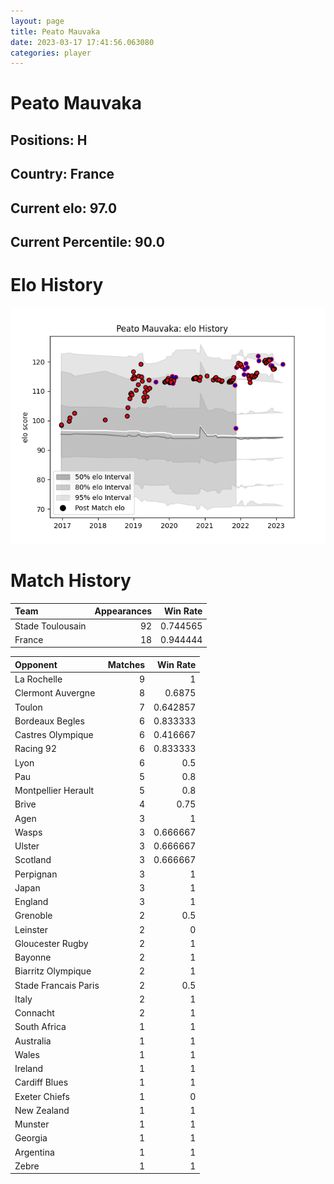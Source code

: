```yaml
---  
layout: page  
title: Peato Mauvaka  
date: 2023-03-17 17:41:56.063080  
categories: player  
---
```

# Peato Mauvaka

## Positions: H

## Country: France

## Current elo: 97.0

## Current Percentile: 90.0

# Elo History


![elo history](history_PeatoMauvaka.png)
# Match History


| Team             |   Appearances |   Win Rate |
|:-----------------|--------------:|-----------:|
| Stade Toulousain |            92 |   0.744565 |
| France           |            18 |   0.944444 |

| Opponent             |   Matches |   Win Rate |
|:---------------------|----------:|-----------:|
| La Rochelle          |         9 |   1        |
| Clermont Auvergne    |         8 |   0.6875   |
| Toulon               |         7 |   0.642857 |
| Bordeaux Begles      |         6 |   0.833333 |
| Castres Olympique    |         6 |   0.416667 |
| Racing 92            |         6 |   0.833333 |
| Lyon                 |         6 |   0.5      |
| Pau                  |         5 |   0.8      |
| Montpellier Herault  |         5 |   0.8      |
| Brive                |         4 |   0.75     |
| Agen                 |         3 |   1        |
| Wasps                |         3 |   0.666667 |
| Ulster               |         3 |   0.666667 |
| Scotland             |         3 |   0.666667 |
| Perpignan            |         3 |   1        |
| Japan                |         3 |   1        |
| England              |         3 |   1        |
| Grenoble             |         2 |   0.5      |
| Leinster             |         2 |   0        |
| Gloucester Rugby     |         2 |   1        |
| Bayonne              |         2 |   1        |
| Biarritz Olympique   |         2 |   1        |
| Stade Francais Paris |         2 |   0.5      |
| Italy                |         2 |   1        |
| Connacht             |         2 |   1        |
| South Africa         |         1 |   1        |
| Australia            |         1 |   1        |
| Wales                |         1 |   1        |
| Ireland              |         1 |   1        |
| Cardiff Blues        |         1 |   1        |
| Exeter Chiefs        |         1 |   0        |
| New Zealand          |         1 |   1        |
| Munster              |         1 |   1        |
| Georgia              |         1 |   1        |
| Argentina            |         1 |   1        |
| Zebre                |         1 |   1        |